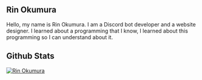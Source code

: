 ## Rin Okumura
Hello, my name is Rin Okumura. I am a Discord bot developer and a website designer. I learned about a programming that I know, I learned about this programming so I can understand about it.

## Github Stats
[![Rin Okumura](https://github-readme-stats.vercel.app/api?username=devstore120&show_icons=true&count_private=true&include_all_commits=true&custom_title=Rin+Okumura+GitHub+Stats&theme=tokyonight)](Github+Stats)
